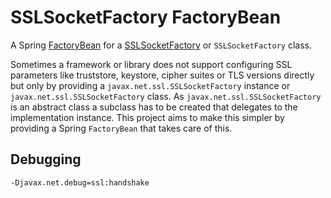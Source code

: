 SSLSocketFactory FactoryBean
============================

A Spring [FactoryBean](https://docs.spring.io/spring-framework/docs/current/javadoc-api/org/springframework/beans/factory/FactoryBean.html) for a [SSLSocketFactory](https://docs.oracle.com/en/java/javase/11/docs/api/java.base/javax/net/ssl/SSLSocketFactory.html) or `SSLSocketFactory` class.

Sometimes a framework or library does not support configuring SSL parameters like truststore, keystore, cipher suites or TLS versions directly but only by providing a `javax.net.ssl.SSLSocketFactory` instance or `javax.net.ssl.SSLSocketFactory` class. As `javax.net.ssl.SSLSocketFactory` is an abstract class a subclass has to be created that delegates to the implementation instance. This project aims to make this simpler by providing a Spring `FactoryBean` that takes care of this.


Debugging
---------

```
-Djavax.net.debug=ssl:handshake
```
